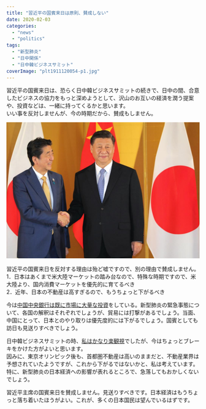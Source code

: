 ```yaml
---
title: "習近平の国賓来日は原則、賛成しない"
date: 2020-02-03
categories: 
  - "news"
  - "politics"
tags: 
  - "新型肺炎"
  - "日中関係"
  - "日中韓ビジネスサミット"
coverImage: "plt1911120054-p1.jpg"
---
```


習近平の国賓来日は、恐らく日中韓ビジネスサミットの続きで、日中の間、合意したビジネスの協力をもっと深めようとして、沢山のお互いの経済を潤う提案や、投資などは、一緒に持ってくるかと思います。  
いい事を反対しませんが、今の時期だから、賛成もしません。

![](images/plt1911120054-p1.jpg)

習近平の国賓来日を反対する理由は殆ど嘘ですので、別の理由で賛成しません。  
1．日本はあくまで米大陸マーケットの踏み台なので、特殊な時期ですので、米大陸より、国内消費マーケットを優先的に育てるべき  
2．近年、日本の不動産は高すぎるので、もうちょっと下がるべき

今は[中国中央銀行は既に市場に大量な投資](https://www3.nhk.or.jp/news/html/20200202/k10012269741000.html)をしている。新型肺炎の緊急事態について、各国の解釈はそれぞれでしょうが、貿易には打撃があるでしょう。当面、中国にとって、日本とのやり取りは優先度的には下がるでしょう。国賓としても訪日も見送りすべきでしょう。

日中韓ビジネスサミットの時、[私はかなり楽観視](https://blog.loveapple.cn/news/20191226840.html)でしたが、今はちょっとブレーキをかけた方がよいと思います。  
因みに、東京オリンピック後も、首都圏不動産は高いのままだと、不動産業界は予想されていたようですが、これから下がるではないかと、私は考えています。特に、新型肺炎の日本経済への影響が表れるところで、急落してもおかしくないでしょう。

習近平主席の国賓来日を賛成しません。見送りすべきです。日本経済はもうちょっと落ち着いたほうがよい。これが、多くの日本国民は望んでいるはずです。
